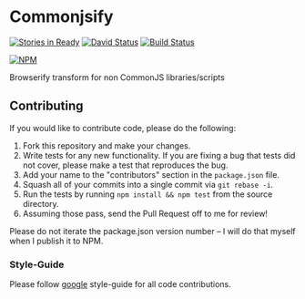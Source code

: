 # Commonjsify #
[![Stories in Ready](https://badge.waffle.io/arielschiavoni/commonjsify.png?label=ready&title=Ready)](https://waffle.io/arielschiavoni/commonjsify)
[![David Status](https://david-dm.org/arielschiavoni/commonjsify.png)](https://david-dm.org/arielschiavoni/commonjsify)
[![Build Status](https://api.shippable.com/projects/5464dd8cc6f0803064f45ffb/badge?branchName=master)](https://app.shippable.com/projects/5464dd8cc6f0803064f45ffb/builds/latest)

[![NPM](https://nodei.co/npm/commonjsify.png?downloads=true&stars=true)](https://nodei.co/npm/commonjsify/)

Browserify transform for non CommonJS libraries/scripts

## Contributing ##

If you would like to contribute code, please do the following:

1. Fork this repository and make your changes.
2. Write tests for any new functionality. If you are fixing a bug that tests did not cover, please make a test that reproduces the bug.
3. Add your name to the "contributors" section in the `package.json` file.
4. Squash all of your commits into a single commit via `git rebase -i`.
5. Run the tests by running `npm install && npm test` from the source directory.
6. Assuming those pass, send the Pull Request off to me for review!

Please do not iterate the package.json version number – I will do that myself when I publish it to NPM.

### Style-Guide ###

Please follow [google](https://google-styleguide.googlecode.com/svn/trunk/javascriptguide.xml) style-guide for all code contributions.